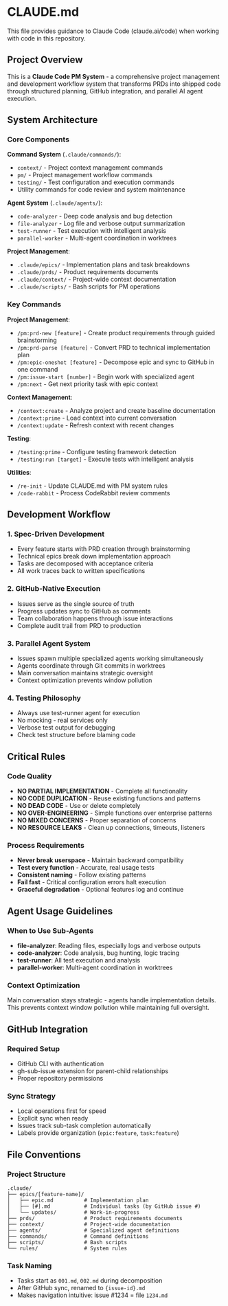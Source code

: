 # CLAUDE.md

This file provides guidance to Claude Code (claude.ai/code) when working with code in this repository.

## Project Overview

This is a **Claude Code PM System** - a comprehensive project management and development workflow system that transforms PRDs into shipped code through structured planning, GitHub integration, and parallel AI agent execution.

## System Architecture

### Core Components

**Command System** (`.claude/commands/`):
- `context/` - Project context management commands
- `pm/` - Project management workflow commands 
- `testing/` - Test configuration and execution commands
- Utility commands for code review and system maintenance

**Agent System** (`.claude/agents/`):
- `code-analyzer` - Deep code analysis and bug detection
- `file-analyzer` - Log file and verbose output summarization
- `test-runner` - Test execution with intelligent analysis
- `parallel-worker` - Multi-agent coordination in worktrees

**Project Management**:
- `.claude/epics/` - Implementation plans and task breakdowns
- `.claude/prds/` - Product requirements documents
- `.claude/context/` - Project-wide context documentation
- `.claude/scripts/` - Bash scripts for PM operations

### Key Commands

**Project Management**:
- `/pm:prd-new [feature]` - Create product requirements through guided brainstorming
- `/pm:prd-parse [feature]` - Convert PRD to technical implementation plan
- `/pm:epic-oneshot [feature]` - Decompose epic and sync to GitHub in one command
- `/pm:issue-start [number]` - Begin work with specialized agent
- `/pm:next` - Get next priority task with epic context

**Context Management**:
- `/context:create` - Analyze project and create baseline documentation
- `/context:prime` - Load context into current conversation
- `/context:update` - Refresh context with recent changes

**Testing**:
- `/testing:prime` - Configure testing framework detection
- `/testing:run [target]` - Execute tests with intelligent analysis

**Utilities**:
- `/re-init` - Update CLAUDE.md with PM system rules
- `/code-rabbit` - Process CodeRabbit review comments

## Development Workflow

### 1. Spec-Driven Development
- Every feature starts with PRD creation through brainstorming
- Technical epics break down implementation approach
- Tasks are decomposed with acceptance criteria
- All work traces back to written specifications

### 2. GitHub-Native Execution
- Issues serve as the single source of truth
- Progress updates sync to GitHub as comments
- Team collaboration happens through issue interactions
- Complete audit trail from PRD to production

### 3. Parallel Agent System
- Issues spawn multiple specialized agents working simultaneously
- Agents coordinate through Git commits in worktrees
- Main conversation maintains strategic oversight
- Context optimization prevents window pollution

### 4. Testing Philosophy
- Always use test-runner agent for execution
- No mocking - real services only
- Verbose test output for debugging
- Check test structure before blaming code

## Critical Rules

### Code Quality
- **NO PARTIAL IMPLEMENTATION** - Complete all functionality
- **NO CODE DUPLICATION** - Reuse existing functions and patterns
- **NO DEAD CODE** - Use or delete completely
- **NO OVER-ENGINEERING** - Simple functions over enterprise patterns
- **NO MIXED CONCERNS** - Proper separation of concerns
- **NO RESOURCE LEAKS** - Clean up connections, timeouts, listeners

### Process Requirements
- **Never break userspace** - Maintain backward compatibility
- **Test every function** - Accurate, real usage tests
- **Consistent naming** - Follow existing patterns
- **Fail fast** - Critical configuration errors halt execution
- **Graceful degradation** - Optional features log and continue

## Agent Usage Guidelines

### When to Use Sub-Agents
- **file-analyzer**: Reading files, especially logs and verbose outputs
- **code-analyzer**: Code analysis, bug hunting, logic tracing
- **test-runner**: All test execution and analysis
- **parallel-worker**: Multi-agent coordination in worktrees

### Context Optimization
Main conversation stays strategic - agents handle implementation details. This prevents context window pollution while maintaining full oversight.

## GitHub Integration

### Required Setup
- GitHub CLI with authentication
- gh-sub-issue extension for parent-child relationships
- Proper repository permissions

### Sync Strategy
- Local operations first for speed
- Explicit sync when ready
- Issues track sub-task completion automatically
- Labels provide organization (`epic:feature`, `task:feature`)

## File Conventions

### Project Structure
```
.claude/
├── epics/[feature-name]/
│   ├── epic.md          # Implementation plan
│   ├── [#].md           # Individual tasks (by GitHub issue #)
│   └── updates/         # Work-in-progress
├── prds/                # Product requirements documents
├── context/             # Project-wide documentation
├── agents/              # Specialized agent definitions
├── commands/            # Command definitions
├── scripts/             # Bash scripts
└── rules/               # System rules
```

### Task Naming
- Tasks start as `001.md`, `002.md` during decomposition
- After GitHub sync, renamed to `{issue-id}.md`
- Makes navigation intuitive: issue #1234 = file `1234.md`
